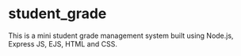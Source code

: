 # student_grade
This is a mini student grade management system built using Node.js, Express JS, EJS, HTML and CSS.
